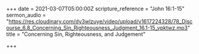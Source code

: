 +++
date = 2021-03-07T05:00:00Z
scripture_reference = "John 16:1-15"
sermon_audio = "https://res.cloudinary.com/dy3wlzuye/video/upload/v1617224328/78_Discourse_6.8_Concerning_Sin_Righteousness_Judgment_16.1-15_vpktwz.mp3"
title = "Concerning Sin, Righteousness, and Judgement"

+++
